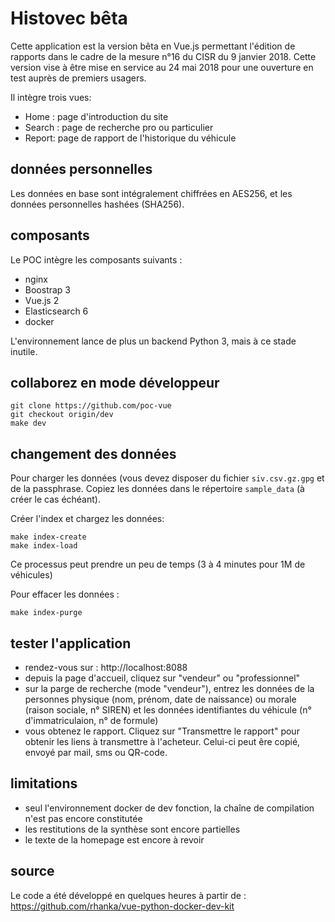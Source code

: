 # Histovec bêta

Cette application est la version bêta en Vue.js permettant l'édition de rapports dans le cadre de la mesure n°16 du CISR du 9 janvier 2018. Cette version vise à être mise en service au 24 mai 2018 pour une ouverture en test auprès de premiers usagers.

Il intègre trois vues: 
- Home : page d'introduction du site
- Search : page de recherche pro ou particulier
- Report: page de rapport de l'historique du véhicule

## données personnelles
Les données en base sont intégralement chiffrées en AES256, et les données personnelles hashées (SHA256).

## composants
Le POC intègre les composants suivants :
- nginx
- Boostrap 3
- Vue.js 2
- Elasticsearch 6
- docker

L'environnement lance de plus un backend Python 3, mais à ce stade inutile.

## collaborez en mode développeur
```
git clone https://github.com/poc-vue
git checkout origin/dev
make dev
```

## changement des données

Pour charger les données (vous devez disposer du fichier `siv.csv.gz.gpg` et de la passphrase.
Copiez les données dans le répertoire `sample_data` (à créer le cas échéant).

Créer l'index et chargez les données:

```
make index-create
make index-load
```
Ce processus peut prendre un peu de temps (3 à 4 minutes pour 1M de véhicules)

Pour effacer les données :
```
make index-purge
```

## tester l'application

- rendez-vous sur : http://localhost:8088 
- depuis la page d'accueil,  cliquez sur "vendeur" ou "professionnel"
- sur la parge de recherche (mode "vendeur"), entrez les données de la personnes physique (nom, prénom, date de naissance) ou morale (raison sociale, n° SIREN) et les données identifiantes du véhicule (n° d'immatriculaion, n° de formule)
- vous obtenez le rapport. Cliquez sur "Transmettre le rapport" pour obtenir les liens à transmettre à l'acheteur. Celui-ci peut êre copié, envoyé par mail, sms ou QR-code.


## limitations
- seul l'environnement docker de dev fonction, la chaîne de compilation n'est pas encore constitutée
- les restitutions de la synthèse sont encore partielles
- le texte de la homepage est encore à revoir

## source
Le code a été développé en quelques heures à partir de :
https://github.com/rhanka/vue-python-docker-dev-kit
